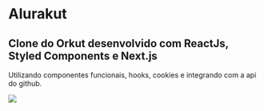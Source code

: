 <h1>Alurakut</h1>
<h2>Clone do Orkut desenvolvido com ReactJs, Styled Components e Next.js</h2>
<p>Utilizando componentes funcionais, hooks, cookies e integrando com a api do github.</p>

<img src='https://res.cloudinary.com/dzugtpcap/image/upload/v1638558989/my-projects/alurakut_swnqc3.png'/>
